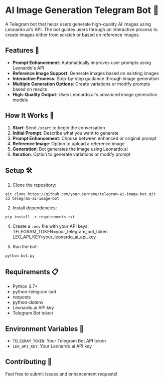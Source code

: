 # AI Image Generation Telegram Bot 🎨

A Telegram bot that helps users generate high-quality AI images using Leonardo.ai's API. The bot guides users through an interactive process to create images either from scratch or based on reference images.

## Features 🌟

- **Prompt Enhancement**: Automatically improves user prompts using Leonardo's API
- **Reference Image Support**: Generate images based on existing images
- **Interactive Process**: Step-by-step guidance through image generation
- **Multiple Generation Options**: Create variations or modify prompts based on results
- **High-Quality Output**: Uses Leonardo.ai's advanced image generation models

## How It Works 🔄

1. **Start**: Send `/start` to begin the conversation
2. **Initial Prompt**: Describe what you want to generate
3. **Prompt Enhancement**: Choose between enhanced or original prompt
4. **Reference Image**: Option to upload a reference image
5. **Generation**: Bot generates the image using Leonardo.ai
6. **Iteration**: Option to generate variations or modify prompt

## Setup 🛠️

1. Clone the repository:

```
git clone https://github.com/yourusername/telegram-ai-image-bot.git
cd telegram-ai-image-bot
```

2. Install dependencies:
```
pip install -r requirements.txt
```
4. Create a `.env` file with your API keys:
TELEGRAM_TOKEN=your_telegram_bot_token
LEO_API_KEY=your_leonardo_ai_api_key

5. Run the bot:
```
python bot.py
```
   
## Requirements 📋

- Python 3.7+
- python-telegram-bot
- requests
- python-dotenv
- Leonardo.ai API key
- Telegram Bot token

## Environment Variables 🔑

- `TELEGRAM_TOKEN`: Your Telegram Bot API token
- `LEO_API_KEY`: Your Leonardo.ai API key

## Contributing 🤝

Feel free to submit issues and enhancement requests!

